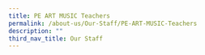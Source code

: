 ```yaml
---
title: PE ART MUSIC Teachers
permalink: /about-us/Our-Staff/PE-ART-MUSIC-Teachers
description: ""
third_nav_title: Our Staff
---
```

